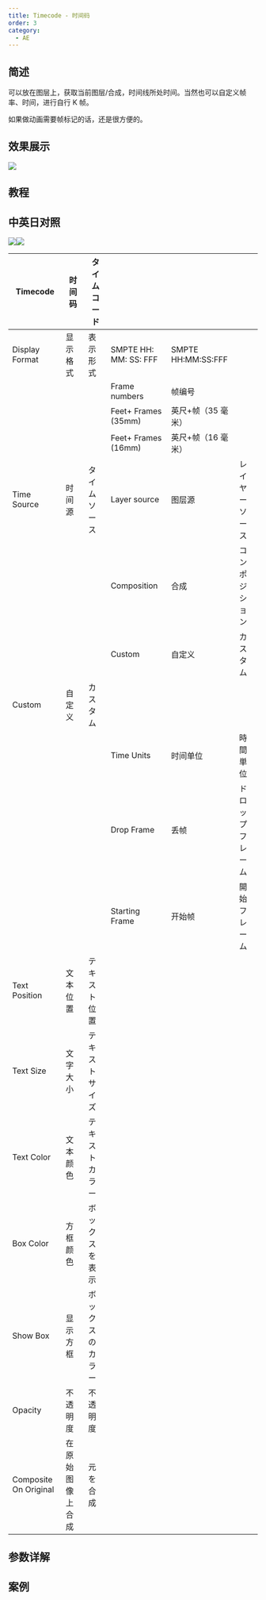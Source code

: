 ```yaml
---
title: Timecode - 时间码
order: 3
category:
  - AE
---
```


## 简述

可以放在图层上，获取当前图层/合成，时间线所处时间。当然也可以自定义帧率、时间，进行自行 K 帧。

如果做动画需要帧标记的话，还是很方便的。

## 效果展示

![](https://cdn.yuelili.com/20220102212250.png)

## 教程

## 中英日对照

![](https://mir.yuelili.com/wp-content/uploads/user/AE/effects/AE-Effects-Text-Timecode.png)![](https://mir.yuelili.com/wp-content/uploads/user/AE/effects/AE-Effects-Text-Timecode_cn.png)

| Timecode              | 时间码           | タイムコード     |                       |                    |                  |
| --------------------- | ---------------- | ---------------- | --------------------- | ------------------ | ---------------- |
| Display Format        | 显示格式         | 表示形式         | SMPTE HH: MM: SS: FFF | SMPTE HH:MM:SS:FFF |                  |
|                       |                  |                  | Frame numbers         | 帧编号             |                  |
|                       |                  |                  | Feet+ Frames (35mm)   | 英尺+帧（35 毫米） |                  |
|                       |                  |                  | Feet+ Frames (16mm)   | 英尺+帧（16 毫米） |                  |
| Time Source           | 时间源           | タイムソース     | Layer source          | 图层源             | レイヤーソース   |
|                       |                  |                  | Composition           | 合成               | コンポジション   |
|                       |                  |                  | Custom                | 自定义             | カスタム         |
| Custom                | 自定义           | カスタム         |                       |                    |                  |
|                       |                  |                  | Time Units            | 时间单位           | 時間単位         |
|                       |                  |                  | Drop Frame            | 丢帧               | ドロップフレーム |
|                       |                  |                  | Starting Frame        | 开始帧             | 開始フレーム     |
| Text Position         | 文本位置         | テキスト位置     |                       |                    |                  |
| Text Size             | 文字大小         | テキストサイズ   |                       |                    |                  |
| Text Color            | 文本颜色         | テキストカラー   |                       |                    |                  |
| Box Color             | 方框颜色         | ボックスを表示   |                       |                    |                  |
| Show Box              | 显示方框         | ボックスのカラー |                       |                    |                  |
| Opacity               | 不透明度         | 不透明度         |                       |                    |                  |
| Composite On Original | 在原始图像上合成 | 元を合成         |                       |                    |                  |

## 参数详解

## 案例

